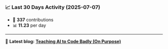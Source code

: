 <!--START_STATS-->
### 📈 Last 30 Days Activity (2025-07-07)  
- 🧮 **337** contributions  
- 📊 **11.23** per day
---
📝 **Latest blog:** [**Teaching AI to Code Badly (On Purpose)**](https://andriak.com/blog/badly-trained-ai)
<!--END_STATS-->
